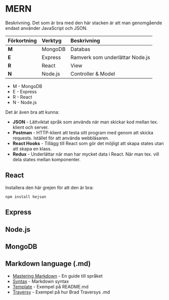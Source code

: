 # MERN

Beskrivning. Det som är bra med den här stacken är att man genomgående endast använder JavaScript och JSON.

Förkortning | Verktyg | Beskrivning
:--- | :--- | :---
**M** | MongoDB | Databas
**E** | Express | Ramverk som underlättar Node.js
**R** | React   | View
**N** | Node.js | Controller & Model

* M - MongoDB
* E - Express
* R - React
* N - Node.js

Det är även bra att kunna:
* **JSON** - Lättviktat språk som används när man skickar kod mellan tex. klient och server.
* **Postman** - HTTP-klient att testa sitt program med genom att skicka requests. Istället för att använda webbläsaren.
* **React Hooks** - Tillägg till React som gör det möjligt att skapa states utan att skapa en klass.
* **Redux** - Underlättar när man har mycket data i React. När man tex. vill dela states mellan komponenter.

## React
Installera den här grejen för att den är bra:
```
npm install hejsan
```

## Express

## Node.js

## MongoDB


## Markdown language (.md)

* [Mastering Markdown](https://guides.github.com/features/mastering-markdown/) - En guide till språket
* [Syntax](https://github.com/adam-p/markdown-here/wiki/Markdown-Cheatsheet) - Markdown syntax
* [Template](https://gist.github.com/PurpleBooth/109311bb0361f32d87a2) - Exempel på README.md
* [Traversy](https://gist.github.com/bradtraversy/c831baaad44343cc945e76c2e30927b3) - Exempel på hur Brad Traversys .md
